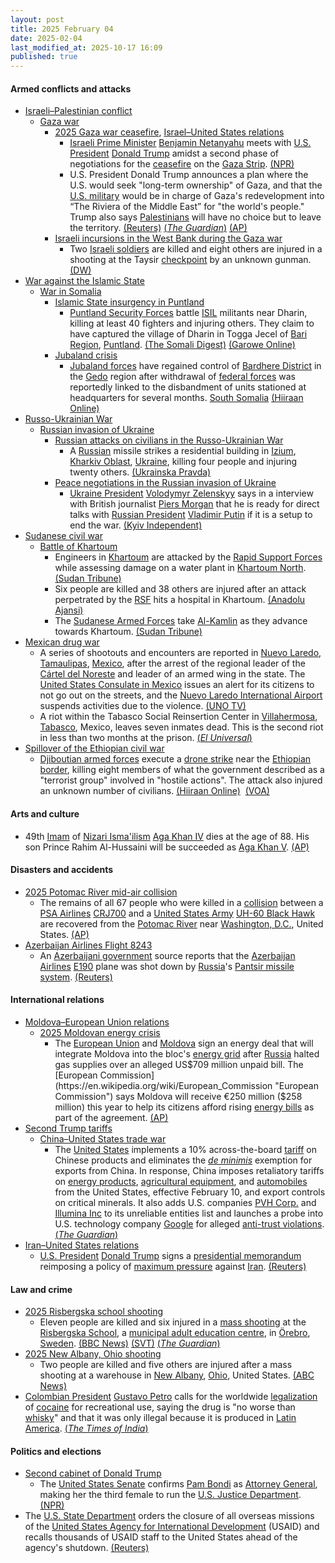 ```yaml
---
layout: post
title: 2025 February 04
date: 2025-02-04
last_modified_at: 2025-10-17 16:09
published: true
---
```



#### Armed conflicts and attacks

* [Israeli–Palestinian conflict](https://en.wikipedia.org/wiki/Israeli%E2%80%93Palestinian_conflict "Israeli–Palestinian conflict")
  * [Gaza war](https://en.wikipedia.org/wiki/Gaza_war "Gaza war")
    * [2025 Gaza war ceasefire](https://en.wikipedia.org/wiki/2025_Gaza_war_ceasefire "2025 Gaza war ceasefire"), [Israel–United States relations](https://en.wikipedia.org/wiki/Israel%E2%80%93United_States_relations "Israel–United States relations")
      * [Israeli Prime Minister](https://en.wikipedia.org/wiki/Prime_Minister_of_Israel "Prime Minister of Israel") [Benjamin Netanyahu](https://en.wikipedia.org/wiki/Benjamin_Netanyahu "Benjamin Netanyahu") meets with [U.S. President](https://en.wikipedia.org/wiki/President_of_the_United_States "President of the United States") [Donald Trump](https://en.wikipedia.org/wiki/Donald_Trump "Donald Trump") amidst a second phase of negotiations for the [ceasefire](https://en.wikipedia.org/wiki/Ceasefire "Ceasefire") on the [Gaza Strip](https://en.wikipedia.org/wiki/Gaza_Strip "Gaza Strip"). [(NPR)](https://www.npr.org/2025/02/04/nx-s1-5287012/trump-netanyahu-ceasefire-gaza)
      * U.S. President Donald Trump announces a plan where the U.S. would seek "long-term ownership" of Gaza, and that the [U.S. military](https://en.wikipedia.org/wiki/United_States_Armed_Forces "United States Armed Forces") would be in charge of Gaza's redevelopment into “The Riviera of the Middle East” for "the world's people." Trump also says [Palestinians](https://en.wikipedia.org/wiki/Palestinians "Palestinians") will have no choice but to leave the territory. [(Reuters)](https://www.reuters.com/world/trump-netanyahu-set-pivotal-talks-middle-east-agenda-2025-02-04/) [(*The Guardian*)](https://www.theguardian.com/world/live/2025/feb/04/benjamin-netanyahu-donald-trump-israel-gaza-middle-east-ceasefire-latest-live-news) [(AP)](https://apnews.com/article/trump-netanyahu-washington-ceasefire-1c8deec4dd46177e08e07d669d595ed3)
    * [Israeli incursions in the West Bank during the Gaza war](https://en.wikipedia.org/wiki/Israeli_incursions_in_the_West_Bank_during_the_Gaza_war "Israeli incursions in the West Bank during the Gaza war")
      * Two [Israeli soldiers](https://en.wikipedia.org/wiki/Israel_Defense_Forces "Israel Defense Forces") are killed and eight others are injured in a shooting at the Taysir [checkpoint](https://en.wikipedia.org/wiki/Israeli_checkpoint "Israeli checkpoint") by an unknown gunman. [(DW)](https://www.dw.com/en/west-bank-2-israeli-soldiers-killed-in-checkpoint-shooting/a-71501421)
* [War against the Islamic State](https://en.wikipedia.org/wiki/War_against_the_Islamic_State "War against the Islamic State")
  * [War in Somalia](https://en.wikipedia.org/wiki/Somali_Civil_War_%282009%E2%80%93present%29 "Somali Civil War (2009–present)")
    * [Islamic State insurgency in Puntland](https://en.wikipedia.org/wiki/Islamic_State_insurgency_in_Puntland "Islamic State insurgency in Puntland")
      * [Puntland Security Forces](https://en.wikipedia.org/wiki/Puntland_Security_Force "Puntland Security Force") battle [ISIL](https://en.wikipedia.org/wiki/Islamic_State_%E2%80%93_Somalia_Province "Islamic State – Somalia Province") militants near Dharin, killing at least 40 fighters and injuring others. They claim to have captured the village of Dharin in Togga Jecel of [Bari Region](https://en.wikipedia.org/wiki/Bari_Region "Bari Region"), [Puntland](https://en.wikipedia.org/wiki/Puntland "Puntland"). [(The Somali Digest)](https://thesomalidigest.com/puntland-forces-seize-strategic-town-in-decisive-blow-to-isis/) [(Garowe Online)](https://garoweonline.com/en/news/somalia/somalia-puntland-forces-eliminate-20-foreign-isis-fighters-in-major-operation)
    * [Jubaland crisis](https://en.wikipedia.org/wiki/Jubaland_crisis "Jubaland crisis")
      * [Jubaland forces](https://en.wikipedia.org/wiki/Jubaland_Dervish_Force "Jubaland Dervish Force") have regained control of [Bardhere District](https://en.wikipedia.org/wiki/Bardhere_District "Bardhere District") in the [Gedo](https://en.wikipedia.org/wiki/Gedo "Gedo") region after withdrawal of [federal forces](https://en.wikipedia.org/wiki/Somali_National_Army "Somali National Army") was reportedly linked to the disbandment of units stationed at headquarters for several months. [South Somalia](https://en.wikipedia.org/wiki/Somalia "Somalia") [(Hiiraan Online)](https://www.hiiraan.com/news4/2025/Feb/200109/jubbaland_forces_retake_bardhere_district_headquarters_after_federal_troops_withdraw.aspx)
* [Russo-Ukrainian War](https://en.wikipedia.org/wiki/Russo-Ukrainian_War "Russo-Ukrainian War")
  * [Russian invasion of Ukraine](https://en.wikipedia.org/wiki/Russian_invasion_of_Ukraine "Russian invasion of Ukraine")
    * [Russian attacks on civilians in the Russo-Ukrainian War](https://en.wikipedia.org/wiki/Attacks_on_civilians_in_the_Russian_invasion_of_Ukraine "Attacks on civilians in the Russian invasion of Ukraine")
      * A [Russian](https://en.wikipedia.org/wiki/Russian_Armed_Forces "Russian Armed Forces") missile strikes a residential building in [Izium](https://en.wikipedia.org/wiki/Izium "Izium"), [Kharkiv Oblast](https://en.wikipedia.org/wiki/Kharkiv_Oblast "Kharkiv Oblast"), [Ukraine](https://en.wikipedia.org/wiki/Ukraine "Ukraine"), killing four people and injuring twenty others. [(Ukrainska Pravda)](https://www.pravda.com.ua/eng/news/2025/02/4/7496676/)
    * [Peace negotiations in the Russian invasion of Ukraine](https://en.wikipedia.org/wiki/Peace_negotiations_in_the_Russian_invasion_of_Ukraine "Peace negotiations in the Russian invasion of Ukraine")
      * [Ukraine President](https://en.wikipedia.org/wiki/President_of_Ukraine "President of Ukraine") [Volodymyr Zelenskyy](https://en.wikipedia.org/wiki/Volodymyr_Zelenskyy "Volodymyr Zelenskyy") says in a interview with British journalist [Piers Morgan](https://en.wikipedia.org/wiki/Piers_Morgan "Piers Morgan") that he is ready for direct talks with [Russian President](https://en.wikipedia.org/wiki/President_of_Russia "President of Russia") [Vladimir Putin](https://en.wikipedia.org/wiki/Vladimir_Putin "Vladimir Putin") if it is a setup to end the war. [(Kyiv Independent)](https://kyivindependent.com/i-consider-him-an-enemy-zelensky-says-hes-ready-to-sit-opposite-putin-in-peace-talks/)
* [Sudanese civil war](https://en.wikipedia.org/wiki/Sudanese_civil_war_%282023-present%29 "Sudanese civil war (2023-present)")
  * [Battle of Khartoum](https://en.wikipedia.org/wiki/Battle_of_Khartoum_%282023-present%29 "Battle of Khartoum (2023-present)")
    * Engineers in [Khartoum](https://en.wikipedia.org/wiki/Khartoum "Khartoum") are attacked by the [Rapid Support Forces](https://en.wikipedia.org/wiki/Rapid_Support_Forces "Rapid Support Forces") while assessing damage on a water plant in [Khartoum North](https://en.wikipedia.org/wiki/Khartoum_North "Khartoum North"). [(Sudan Tribune)](https://sudantribune.com/article296958/)
    * Six people are killed and 38 others are injured after an attack perpetrated by the [RSF](https://en.wikipedia.org/wiki/Rapid_Support_Forces "Rapid Support Forces") hits a hospital in Khartoum. [(Anadolu Ajansi)](https://www.aa.com.tr/en/middle-east/6-killed-in-rapid-support-forces-shelling-on-khartoum-hospital/3471656)
    * The [Sudanese Armed Forces](https://en.wikipedia.org/wiki/Sudanese_Armed_Forces "Sudanese Armed Forces") take [Al-Kamlin](https://en.wikipedia.org/wiki/Al_Kamlin_District "Al Kamlin District") as they advance towards Khartoum. [(Sudan Tribune)](https://sudantribune.com/article296955/)
* [Mexican drug war](https://en.wikipedia.org/wiki/Mexican_drug_war "Mexican drug war")
  * A series of shootouts and encounters are reported in [Nuevo Laredo](https://en.wikipedia.org/wiki/Nuevo_Laredo "Nuevo Laredo"), [Tamaulipas](https://en.wikipedia.org/wiki/Tamaulipas "Tamaulipas"), [Mexico](https://en.wikipedia.org/wiki/Mexico "Mexico"), after the arrest of the regional leader of the [Cártel del Noreste](https://en.wikipedia.org/wiki/C%C3%A1rtel_del_Noreste "Cártel del Noreste") and leader of an armed wing in the state. The [United States Consulate in Mexico](https://en.wikipedia.org/wiki/Embassy_of_the_United_States%2C_Mexico_City "Embassy of the United States, Mexico City") issues an alert for its citizens to not go out on the streets, and the [Nuevo Laredo International Airport](https://en.wikipedia.org/wiki/Nuevo_Laredo_International_Airport "Nuevo Laredo International Airport") suspends activities due to the violence. [(UNO TV)](https://www.unotv.com/estados/tamaulipas/reportan-balaceras-en-nuevo-laredo-tamaulipas-consulado-de-ee-uu-lanza-alerta/)
  * A riot within the Tabasco Social Reinsertion Center in [Villahermosa](https://en.wikipedia.org/wiki/Villahermosa "Villahermosa"), [Tabasco](https://en.wikipedia.org/wiki/Tabasco "Tabasco"), Mexico, leaves seven inmates dead. This is the second riot in less than two months at the prison. [(*El Universal*)](https://www.eluniversal.com.mx/estados/suman-4-actos-violentos-en-penales-de-tabasco-durante-gobierno-de-javier-may-este-martes-murieron-7-reos-tras-motin-en-creset/)
* [Spillover of the Ethiopian civil war](https://en.wikipedia.org/wiki/Ethiopian_civil_conflict_%282018%E2%80%93present%29 "Ethiopian civil conflict (2018–present)")
  * [Djiboutian armed forces](https://en.wikipedia.org/wiki/Djibouti_Armed_Forces "Djibouti Armed Forces") execute a [drone strike](https://en.wikipedia.org/wiki/Drone_strike "Drone strike") near the [Ethiopian border](https://en.wikipedia.org/wiki/Djibouti%E2%80%93Ethiopia_border "Djibouti–Ethiopia border"), killing eight members of what the government described as a "terrorist group" involved in "hostile actions". The attack also injured an unknown number of civilians. [(Hiiraan Online)](https://www.hiiraan.com/news4/2025/Feb/200102/djibouti_drone_strike_kills_at_least_8_near_ethiopian_border.aspx)  [(VOA)](https://www.voanews.com/a/djibouti-drone-strike-kills-at-least-8-near-ethiopian-border/7961331.html)

#### Arts and culture

* 49th [Imam](https://en.wikipedia.org/wiki/Imam "Imam") of [Nizari Isma'ilism](https://en.wikipedia.org/wiki/Nizari_Isma%27ilism "Nizari Isma'ilism") [Aga Khan IV](https://en.wikipedia.org/wiki/Aga_Khan_IV "Aga Khan IV") dies at the age of 88. His son Prince Rahim Al-Hussaini will be succeeded as [Aga Khan V](https://en.wikipedia.org/wiki/Aga_Khan_V "Aga Khan V"). [(AP)](https://apnews.com/article/aga-khan-ismaili-muslim-obit-568f5859ac60d11f2eac2abf793d81f5)

#### Disasters and accidents

* [2025 Potomac River mid-air collision](https://en.wikipedia.org/wiki/2025_Potomac_River_mid-air_collision "2025 Potomac River mid-air collision")
  * The remains of all 67 people who were killed in a [collision](https://en.wikipedia.org/wiki/Mid-air_collision "Mid-air collision") between a [PSA Airlines](https://en.wikipedia.org/wiki/PSA_Airlines "PSA Airlines") [CRJ700](https://en.wikipedia.org/wiki/Bombardier_CRJ700_series "Bombardier CRJ700 series") and a [United States Army](https://en.wikipedia.org/wiki/United_States_Army "United States Army") [UH-60 Black Hawk](https://en.wikipedia.org/wiki/Sikorsky_UH-60_Black_Hawk "Sikorsky UH-60 Black Hawk") are recovered from the [Potomac River](https://en.wikipedia.org/wiki/Potomac_River "Potomac River") near [Washington, D.C.](https://en.wikipedia.org/wiki/Washington%2C_D.C. "Washington, D.C."), United States. [(AP)](https://apnews.com/article/washington-plane-crash-helicopter-recovery-7f492db9e867af2e184d621f56cbc4f6)
* [Azerbaijan Airlines Flight 8243](https://en.wikipedia.org/wiki/Azerbaijan_Airlines_Flight_8243 "Azerbaijan Airlines Flight 8243")
  * An [Azerbaijani government](https://en.wikipedia.org/wiki/Government_of_Azerbaijan "Government of Azerbaijan") source reports that the [Azerbaijan Airlines](https://en.wikipedia.org/wiki/Azerbaijan_Airlines "Azerbaijan Airlines") [E190](https://en.wikipedia.org/wiki/Embraer_E-Jet_family#E190 "Embraer E-Jet family") plane was shot down by [Russia](https://en.wikipedia.org/wiki/Russia "Russia")'s [Pantsir missile system](https://en.wikipedia.org/wiki/Pantsir_missile_system "Pantsir missile system"). [(Reuters)](https://www.reuters.com/world/azerbaijani-plane-that-crashed-december-was-hit-by-russian-pantsir-s-missile-2025-02-04/)

#### International relations

* [Moldova–European Union relations](https://en.wikipedia.org/wiki/Moldova%E2%80%93European_Union_relations "Moldova–European Union relations")
  * [2025 Moldovan energy crisis](https://en.wikipedia.org/wiki/2025_Moldovan_energy_crisis "2025 Moldovan energy crisis")
    * The [European Union](https://en.wikipedia.org/wiki/European_Union "European Union") and [Moldova](https://en.wikipedia.org/wiki/Moldova "Moldova") sign an energy deal that will integrate Moldova into the bloc's [energy grid](https://en.wikipedia.org/wiki/Synchronous_grid_of_Continental_Europe "Synchronous grid of Continental Europe") after [Russia](https://en.wikipedia.org/wiki/Russia "Russia") halted gas supplies over an alleged US$709 million unpaid bill. The [European Commission](https://en.wikipedia.org/wiki/European_Commission "European Commission") says Moldova will receive €250 million ($258 million) this year to help its citizens afford rising [energy bills](https://en.wikipedia.org/wiki/Electricity_pricing "Electricity pricing") as part of the agreement. [(AP)](https://apnews.com/article/eu-moldova-energy-russia-cuts-gazprom-3657d8204486044384a4b1a3b8105446)
* [Second Trump tariffs](https://en.wikipedia.org/wiki/Second_Trump_tariffs "Second Trump tariffs")
  * [China–United States trade war](https://en.wikipedia.org/wiki/China%E2%80%93United_States_trade_war "China–United States trade war")
    * The [United States](https://en.wikipedia.org/wiki/United_States "United States") implements a 10% across-the-board [tariff](https://en.wikipedia.org/wiki/Tariff "Tariff") on Chinese products and eliminates the *[de minimis](https://en.wikipedia.org/wiki/De_minimis "De minimis")* exemption for exports from China. In response, China imposes retaliatory tariffs on [energy products](https://en.wikipedia.org/wiki/Energy-related_products "Energy-related products"), [agricultural equipment](https://en.wikipedia.org/wiki/Agricultural_machinery "Agricultural machinery"), and [automobiles](https://en.wikipedia.org/wiki/Automotive_industry "Automotive industry") from the United States, effective February 10, and export controls on critical minerals. It also adds U.S. companies [PVH Corp.](https://en.wikipedia.org/wiki/PVH_Corp. "PVH Corp.") and [Illumina Inc](https://en.wikipedia.org/wiki/Illumina_Inc "Illumina Inc") to its unreliable entities list and launches a probe into U.S. technology company [Google](https://en.wikipedia.org/wiki/Google "Google") for alleged [anti-trust violations](https://en.wikipedia.org/wiki/Competition_law "Competition law"). [(*The Guardian*)](https://www.theguardian.com/us-news/2025/feb/04/trump-china-tariffs)
* [Iran–United States relations](https://en.wikipedia.org/wiki/Iran%E2%80%93United_States_relations "Iran–United States relations")
  * [U.S. President](https://en.wikipedia.org/wiki/President_of_the_United_States "President of the United States") [Donald Trump](https://en.wikipedia.org/wiki/Donald_Trump "Donald Trump") signs a [presidential memorandum](https://en.wikipedia.org/wiki/Presidential_memorandum "Presidential memorandum") reimposing a policy of [maximum pressure](https://en.wikipedia.org/wiki/Maximum_pressure_campaign "Maximum pressure campaign") against [Iran](https://en.wikipedia.org/wiki/Iran "Iran"). [(Reuters)](https://www.reuters.com/world/us/trump-set-reimpose-maximum-pressure-iran-official-says-2025-02-04/)

#### Law and crime

* [2025 Risbergska school shooting](https://en.wikipedia.org/wiki/2025_Risbergska_school_shooting "2025 Risbergska school shooting")
  * Eleven people are killed and six injured in a [mass shooting](https://en.wikipedia.org/wiki/Mass_shooting "Mass shooting") at the [Risbergska School](https://en.wikipedia.org/wiki/Campus_Risbergska "Campus Risbergska"), a [municipal adult education centre](https://en.wikipedia.org/wiki/Komvux "Komvux"), in [Örebro](https://en.wikipedia.org/wiki/%C3%96rebro "Örebro"), [Sweden](https://en.wikipedia.org/wiki/Sweden "Sweden"). [(BBC News)](https://www.bbc.com/news/live/c206q444zx3t) [(SVT)](https://www.svt.se/nyheter/inrikes/flera-skjutna-vid-skola-i-orebro) [(*The Guardian*)](https://www.theguardian.com/world/2025/feb/04/shooting-attack-sweden-orebro)
* [2025 New Albany, Ohio shooting](https://en.wikipedia.org/wiki/2025_New_Albany%2C_Ohio_shooting "2025 New Albany, Ohio shooting")
  * Two people are killed and five others are injured after a mass shooting at a warehouse in [New Albany](https://en.wikipedia.org/wiki/New_Albany%2C_Ohio "New Albany, Ohio"), [Ohio](https://en.wikipedia.org/wiki/Ohio "Ohio"), United States. [(ABC News)](https://abcnews.go.com/US/1-dead-5-injured-shooting-facility-new-albany/story?id=118474211)
* [Colombian President](https://en.wikipedia.org/wiki/President_of_Colombia "President of Colombia") [Gustavo Petro](https://en.wikipedia.org/wiki/Gustavo_Petro "Gustavo Petro") calls for the worldwide [legalization](https://en.wikipedia.org/wiki/Legal_status_of_cocaine "Legal status of cocaine") of [cocaine](https://en.wikipedia.org/wiki/Cocaine "Cocaine") for recreational use, saying the drug is "no worse than [whisky](https://en.wikipedia.org/wiki/Whisky "Whisky")" and that it was only illegal because it is produced in [Latin America](https://en.wikipedia.org/wiki/Latin_America "Latin America"). [(*The Times of India*)](https://timesofindia.indiatimes.com/world/rest-of-world/cocaine-is-illegal-because-colombian-president-petro-proposes-cocaine-legalization/articleshow/117955103.cms)

#### Politics and elections

* [Second cabinet of Donald Trump](https://en.wikipedia.org/wiki/Second_cabinet_of_Donald_Trump "Second cabinet of Donald Trump")
  * The [United States Senate](https://en.wikipedia.org/wiki/United_States_Senate "United States Senate") confirms [Pam Bondi](https://en.wikipedia.org/wiki/Pam_Bondi "Pam Bondi") as [Attorney General](https://en.wikipedia.org/wiki/United_States_Attorney_General "United States Attorney General"), making her the third female to run the [U.S. Justice Department](https://en.wikipedia.org/wiki/United_States_Department_of_Justice "United States Department of Justice"). [(NPR)](https://www.npr.org/2025/02/04/nx-s1-5287011/pam-bondi-attorney-general-confirmation)
* The [U.S. State Department](https://en.wikipedia.org/wiki/United_States_Department_of_State "United States Department of State") orders the closure of all overseas missions of the [United States Agency for International Development](https://en.wikipedia.org/wiki/United_States_Agency_for_International_Development "United States Agency for International Development") (USAID) and recalls thousands of USAID staff to the United States ahead of the agency's shutdown. [(Reuters)](https://www.reuters.com/world/us/state-dept-orders-shutdown-usaid-overseas-missions-recalls-staff-sources-say-2025-02-05/)
